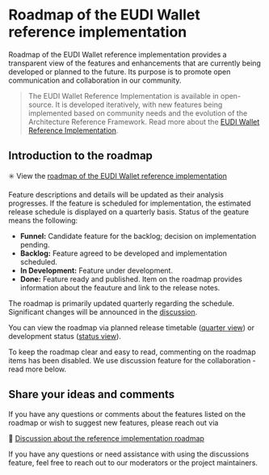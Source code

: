 # Roadmap of the EUDI Wallet reference implementation
Roadmap of the EUDI Wallet reference implementation provides a transparent view of the features and enhancements that are currently being developed or planned to the future. Its purpose is to promote open communication and collaboration in our community.

> The EUDI Wallet Reference Implementation is available in open-source. It is developed iteratively, with new features being implemented based on community needs and the evolution of the Architecture Reference Framework. Read more about the [EUDI Wallet Reference Implementation](https://github.com/eu-digital-identity-wallet/.github/blob/main/profile/reference-implementation.md). 

## Introduction to the roadmap
:eight_spoked_asterisk: View the [roadmap of the EUDI Wallet reference implementation](https://github.com/orgs/eu-digital-identity-wallet/projects/24)

Feature descriptions and details will be updated as their analysis progresses. If the feature is scheduled for implementation, the estimated release schedule is displayed on a quarterly basis. Status of the geature means the following:
- **Funnel:** Candidate feature for the backlog; decision on implementation pending. 
- **Backlog:** Feature agreed to be developed and implementation scheduled. 
- **In Development:** Feature under development. 
- **Done:** Feature ready and published. Item on the roadmap provides information about the feauture and link to the release notes.

The roadmap is primarily updated quarterly regarding the schedule. Significant changes will be announced in the [discussion](https://github.com/eu-digital-identity-wallet/eudi-wallet-reference-implementation-roadmap/discussions).

You can view the roadmap via planned release timetable ([quarter view](https://github.com/orgs/eu-digital-identity-wallet/projects/24/views/2)) or development status ([status view](https://github.com/orgs/eu-digital-identity-wallet/projects/24/views/1)). 

To keep the roadmap clear and easy to read, commenting on the roadmap items has been disabled. We use discussion feature for the collaboration - read more below. 

## Share your ideas and comments
If you have any questions or comments about the features listed on the roadmap or wish to suggest new features, please reach out via 

:speech_balloon: [Discussion about the reference implementation roadmap](https://github.com/eu-digital-identity-wallet/eudi-wallet-reference-implementation-roadmap/discussions)

If you have any questions or need assistance with using the discussions feature, feel free to reach out to our moderators or the project maintainers. 
